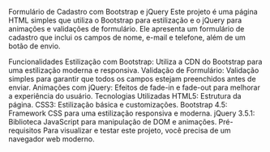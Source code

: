 Formulário de Cadastro com Bootstrap e jQuery
Este projeto é uma página HTML simples que utiliza o Bootstrap para estilização e o jQuery para animações e validações de formulário. Ele apresenta um formulário de cadastro que inclui os campos de nome, e-mail e telefone, além de um botão de envio.

Funcionalidades
Estilização com Bootstrap: Utiliza a CDN do Bootstrap para uma estilização moderna e responsiva.
Validação de Formulário: Validação simples para garantir que todos os campos estejam preenchidos antes de enviar.
Animações com jQuery: Efeitos de fade-in e fade-out para melhorar a experiência do usuário.
Tecnologias Utilizadas
HTML5: Estrutura da página.
CSS3: Estilização básica e customizações.
Bootstrap 4.5: Framework CSS para uma estilização responsiva e moderna.
jQuery 3.5.1: Biblioteca JavaScript para manipulação de DOM e animações.
Pré-requisitos
Para visualizar e testar este projeto, você precisa de um navegador web moderno.
